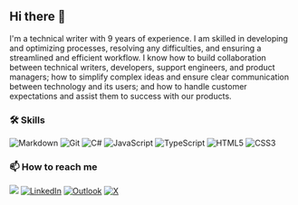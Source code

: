 ## Hi there 👋

I'm a technical writer with 9 years of experience. I am skilled in developing and optimizing processes, resolving any difficulties, and ensuring a streamlined and efficient workflow. I know how to build collaboration between technical writers, developers, support engineers, and product managers; how to simplify complex ideas and ensure clear communication between technology and its users; and how to handle customer expectations and assist them to success with our products.

### 🛠 Skills

![Markdown](https://img.shields.io/badge/markdown-%23000000.svg?style=for-the-badge&logo=markdown&logoColor=white)
![Git](https://img.shields.io/badge/git-%23F05033.svg?style=for-the-badge&logo=git&logoColor=white)
![C#](https://img.shields.io/badge/c%23-%23239120.svg?style=for-the-badge&logo=csharp&logoColor=white)
![JavaScript](https://img.shields.io/badge/javascript-%23323330.svg?style=for-the-badge&logo=javascript&logoColor=%23F7DF1E)
![TypeScript](https://img.shields.io/badge/typescript-%23007ACC.svg?style=for-the-badge&logo=typescript&logoColor=white)
![HTML5](https://img.shields.io/badge/html5-%23E34F26.svg?style=for-the-badge&logo=html5&logoColor=white)
![CSS3](https://img.shields.io/badge/css3-%231572B6.svg?style=for-the-badge&logo=css3&logoColor=white)

#### 



### 📫 How to reach me

[![](https://img.shields.io/badge/Telegram-2CA5E0?style=for-the-badge&logo=telegram&logoColor=white)](https://t.me/kazakovanata)
[![LinkedIn](https://img.shields.io/badge/linkedin-%230077B5.svg?style=for-the-badge&logo=linkedin&logoColor=white)](https://www.linkedin.com/in/natalia-kazakova-tw/)
[![Outlook](https://img.shields.io/badge/Microsoft_Outlook-0078D4?style=for-the-badge&logo=microsoft-outlook&logoColor=white)](mailto:nata.kazakova@outlook.com)
[![X](https://img.shields.io/badge/X-%23000000.svg?style=for-the-badge&logo=X&logoColor=white)](https://twitter.com/vervedel)
